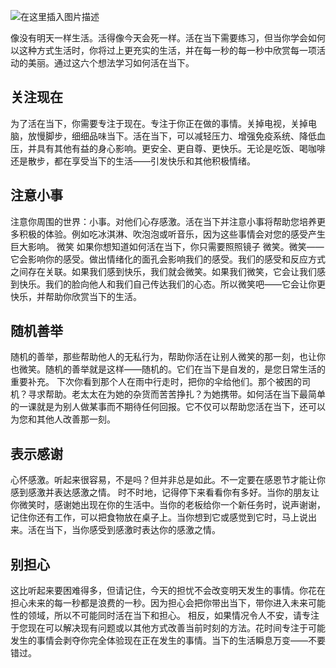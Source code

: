 ![在这里插入图片描述](https://i-blog.csdnimg.cn/blog_migrate/663ef046b2999f4431e107424c0ebea3.png)




像没有明天一样生活。活得像今天会死一样。活在当下需要练习，但当你学会如何以这种方式生活时，你将过上更充实的生活，并在每一秒的每一秒中欣赏每一项活动的美丽。通过这六个想法学习如何活在当下。

## 关注现在
为了活在当下，你需要专注于现在。专注于你正在做的事情。关掉电视，关掉电脑，放慢脚步，细细品味当下。活在当下，可以减轻压力、增强免疫系统、降低血压，并具有其他有益的身心影响。更安全、更自尊、更快乐。无论是吃饭、喝咖啡还是散步，都在享受当下的生活——引发快乐和其他积极情绪。

## 注意小事
注意你周围的世界：小事。对他们心存感激。活在当下并注意小事将帮助您培养更多积极的体验。例如吃冰淇淋、吹泡泡或听音乐，因为这些事情会对您的感受产生巨大影响。
微笑
如果你想知道如何活在当下，你只需要照照镜子 微笑。微笑——它会影响你的感受。做出情绪化的面孔会影响我们的感受。我们的感受和反应方式之间存在关联。如果我们感到快乐，我们就会微笑。如果我们微笑，它会让我们感到快乐。我们的脸向他人和我们自己传达我们的心态。所以微笑吧——它会让你更快乐，并帮助你欣赏当下的生活。

## 随机善举
随机的善举，那些帮助他人的无私行为，帮助你活在让别人微笑的那一刻，也让你也微笑。随机的善举就是这样——随机的。它们在当下是自发的，是您日常生活的重要补充。
下次你看到那个人在雨中行走时，把你的伞给他们。那个被困的司机？寻求帮助。老太太在为她的杂货而苦苦挣扎？为她携带。如何活在当下最简单的一课就是为别人做某事而不期待任何回报。它不仅可以帮助您活在当下，还可以为您和其他人改善那一刻。

## 表示感谢
心怀感激。听起来很容易，不是吗？但并非总是如此。不一定要在感恩节才能让你感到感激并表达感激之情。
时不时地，记得停下来看看你有多好。当你的朋友让你微笑时，感谢她出现在你的生活中。当你的老板给你一个新任务时，说声谢谢，记住你还有工作，可以把食物放在桌子上。当你想到它或感觉到它时，马上说出来。活在当下，当你感受到感激时表达你的感激之情。


## 别担心
这比听起来要困难得多，但请记住，今天的担忧不会改变明天发生的事情。你花在担心未来的每一秒都是浪费的一秒。因为担心会把你带出当下，带你进入未来可能性的领域，所以不可能同时活在当下和担心。
相反，如果情况令人不安，请专注于您现在可以解决现有问题或以其他方式改善当前时刻的方法。花时间专注于可能发生的事情会剥夺你完全体验现在正在发生的事情。当下的生活瞬息万变——不要错过。
